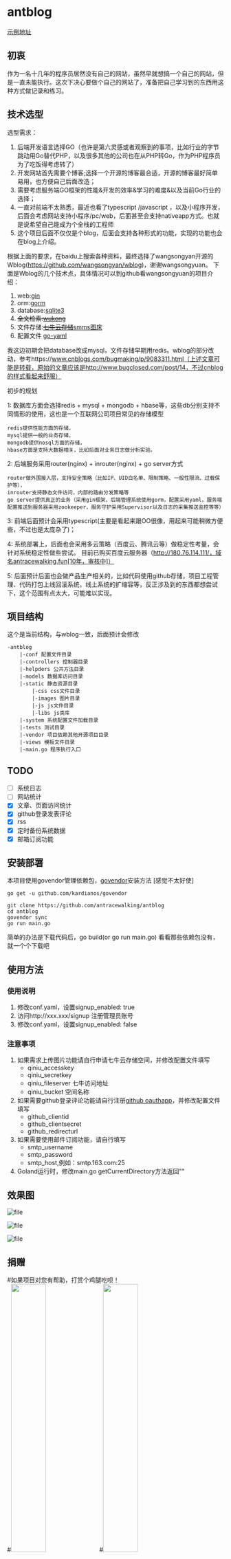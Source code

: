 # antblog  
[示例地址](http://180.76.114.111/)

## 初衷
   作为一名十几年的程序员居然没有自己的网站，虽然早就想搞一个自己的网站，但是一直未能执行。这次下决心要做个自己的网站了，准备把自己学习到的东西用这种方式做记录和练习。

## 技术选型
选型需求：
1. 后端开发语言选择GO（也许是第六灵感或者观察到的事项，比如行业的字节跳动用Go替代PHP，以及很多其他的公司也在从PHP转Go，作为PHP程序员为了吃饭得考虑转了）
2. 开发网站首先需要个博客;选择一个开源的博客最合适，开源的博客最好简单易用，也方便自己后面改造；
3. 需要考虑服务端GO框架的性能&开发的效率&学习的难度&以及当前Go行业的选择；
4. 一直对前端不太熟悉，最近也看了typescript /javascript ，以及小程序开发，后面会考虑网站支持小程序/pc/web，后面甚至会支持nativeapp方式。也就是说希望自己能成为个全栈的工程师
5. 这个项目后面不仅仅是个blog，后面会支持各种形式的功能，实现的功能也会在blog上介绍。

根据上面的要求，在baidu上搜索各种资料，最终选择了wangsongyan开源的Wblog(https://github.com/wangsongyan/wblog)，谢谢wangsongyuan。
下面是Wblog的几个技术点，具体情况可以到github看wangsongyuan的项目介绍：   
1. web:[gin](https://github.com/gin-gonic/gin)
2. orm:[gorm](https://github.com/jinzhu/gorm)
3. database:[sqlite3](https://github.com/mattn/go-sqlite3)
4. ~~全文检索:[wukong](https://github.com/huichen/wukong)~~
5. 文件存储:~~[七牛云存储](https://www.qiniu.com/)~~[smms图床](https://sm.ms)
6. 配置文件 [go-yaml](https://github.com/go-yaml/yaml)

我这边初期会把database改成mysql，文件存储早期用redis。wblog的部分改动，参考https://www.cnblogs.com/bugmaking/p/9083311.html（上述文章可能是转载，原始的文章应该是http://www.bugclosed.com/post/14，不过cnblog的样式看起来舒服）

初步的规划

1: 数据库方面会选择redis + mysql + mongodb + hbase等，这些db分别支持不同情形的使用，这也是一个互联网公司项目常见的存储模型    
  
    redis提供性能方面的存储，
    mysql提供一般的业务存储，
    mongodb提供nosql方面的存储，
    hbase方面是支持大数据相关，比如后面对业务日志做分析实验。

2: 后端服务采用router(nginx) + inrouter(nginx) + go server方式
     
    router做外围接入层，支持安全策略（比如IP、UID白名单、限制策略、一般性限流、过载保护等），
    inrouter支持静态文件访问，内部的路由分发策略等
    go server提供真正的业务（采用gin框架，后端管理系统使用gorm，配置采用yaml，服务端配置推送到服务器采用zookeeper，服务守护采用Supervisor以及日志的采集推送监控等等）

3: 前端后面预计会采用typescript(主要是看起来跟OO很像，用起来可能稍微方便些，不过也是太庞杂了)；

4: 系统部署上，后面也会采用多云策略（百度云、腾讯云等）做稳定性考量，会针对系统稳定性做些尝试。 目前已购买百度云服务器（http://180.76.114.111/，域名antracewalking.fun[10年，审核中]）

5: 后面预计后面也会做产品生产相关的，比如代码使用github存储，项目工程管理、代码打包上线回滚系统，线上系统的扩缩容等，反正涉及到的东西都想尝试下，这个范围有点太大，可能难以实现。



## 项目结构
这个是当前结构，与wblog一致，后面预计会修改
```
-antblog
    |-conf 配置文件目录
    |-controllers 控制器目录
    |-helpders 公共方法目录
    |-models 数据库访问目录
    |-static 静态资源目录
        |-css css文件目录
        |-images 图片目录
        |-js js文件目录
        |-libs js类库
    |-system 系统配置文件加载目录
    |-tests 测试目录
    |-vendor 项目依赖其他开源项目目录
    |-views 模板文件目录
    |-main.go 程序执行入口
```
## TODO
- [ ] 系统日志
- [ ] 网站统计
- [x] 文章、页面访问统计
- [x] github登录发表评论
- [x] rss
- [x] 定时备份系统数据
- [x] 邮箱订阅功能

## 安装部署
本项目使用govendor管理依赖包，[govendor](https://github.com/kardianos/govendor)安装方法 [感觉不太好使]
```
go get -u github.com/kardianos/govendor
```

```
git clone https://github.com/antracewalking/antblog
cd antblog
govendor sync
go run main.go
```

简单的办法是下载代码后，go build(or go run main.go) 看看那些依赖包没有，就一个个下载吧

## 使用方法
### 使用说明
1. 修改conf.yaml，设置signup_enabled: true
2. 访问http://xxx.xxx/signup 注册管理员账号
3. 修改conf.yaml，设置signup_enabled: false

### 注意事项
1. 如果需求上传图片功能请自行申请七牛云存储空间，并修改配置文件填写
    - qiniu_accesskey
    - qiniu_secretkey
    - qiniu_fileserver 七牛访问地址
    - qiniu_bucket 空间名称
2. 如果需要github登录评论功能请自行注册[github oauthapp](https://github.com/settings/developers)，并修改配置文件填写
    - github_clientid
    - github_clientsecret
    - github_redirecturl
3. 如果需要使用邮件订阅功能，请自行填写
    - smtp_username
    - smtp_password
    - smtp_host,例如：smtp.163.com:25
4. Goland运行时，修改main.go getCurrentDirectory方法返回""

## 效果图

![file](screenshots/index.png)

![file](screenshots/blog.png)

![file](screenshots/admin.png)

## 捐赠
#如果项目对您有帮助，打赏个鸡腿吃呗！  
#<img src="https://raw.githubusercontent.com/antracewalking/antblog/master/screenshots/alipay.png" width = 40% height = 40% />
#<img src="https://raw.githubusercontent.com/antracewalking/antblog/master/screenshots/weixin.png" width = 40% height = 40% />
